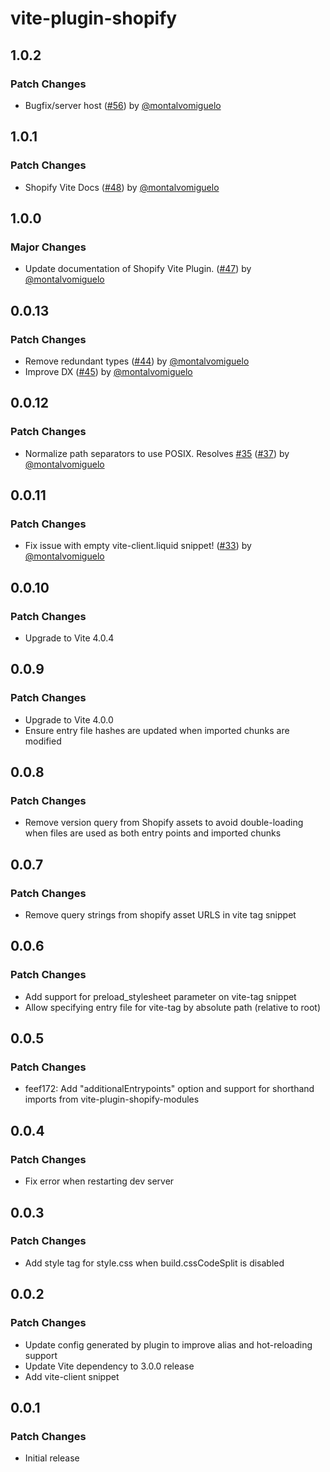 # vite-plugin-shopify

## 1.0.2

### Patch Changes

- Bugfix/server host ([#56](https://github.com/barrel/shopify-vite/pull/56)) by [@montalvomiguelo](https://github.com/montalvomiguelo)

## 1.0.1

### Patch Changes

- Shopify Vite Docs ([#48](https://github.com/barrel/shopify-vite/pull/48)) by [@montalvomiguelo](https://github.com/montalvomiguelo)

## 1.0.0

### Major Changes

- Update documentation of Shopify Vite Plugin. ([#47](https://github.com/barrel/barrel-shopify/pull/47)) by [@montalvomiguelo](https://github.com/montalvomiguelo)

## 0.0.13

### Patch Changes

- Remove redundant types ([#44](https://github.com/barrel/barrel-shopify/pull/44)) by [@montalvomiguelo](https://github.com/montalvomiguelo)
- Improve DX ([#45](https://github.com/barrel/barrel-shopify/pull/45)) by [@montalvomiguelo](https://github.com/montalvomiguelo)

## 0.0.12

### Patch Changes

- Normalize path separators to use POSIX. Resolves [#35](https://github.com/barrel/barrel-shopify/issues/35) ([#37](https://github.com/barrel/barrel-shopify/pull/37)) by [@montalvomiguelo](https://github.com/montalvomiguelo)

## 0.0.11

### Patch Changes

- Fix issue with empty vite-client.liquid snippet! ([#33](https://github.com/barrel/barrel-shopify/pull/33)) by [@montalvomiguelo](https://github.com/montalvomiguelo)

## 0.0.10

### Patch Changes

- Upgrade to Vite 4.0.4

## 0.0.9

### Patch Changes

- Upgrade to Vite 4.0.0
- Ensure entry file hashes are updated when imported chunks are modified

## 0.0.8

### Patch Changes

- Remove version query from Shopify assets to avoid double-loading when files are used as both entry points and imported chunks

## 0.0.7

### Patch Changes

- Remove query strings from shopify asset URLS in vite tag snippet

## 0.0.6

### Patch Changes

- Add support for preload_stylesheet parameter on vite-tag snippet
- Allow specifying entry file for vite-tag by absolute path (relative to root)

## 0.0.5

### Patch Changes

- feef172: Add "additionalEntrypoints" option and support for shorthand imports from vite-plugin-shopify-modules

## 0.0.4

### Patch Changes

- Fix error when restarting dev server

## 0.0.3

### Patch Changes

- Add style tag for style.css when build.cssCodeSplit is disabled

## 0.0.2

### Patch Changes

- Update config generated by plugin to improve alias and hot-reloading support
- Update Vite dependency to 3.0.0 release
- Add vite-client snippet

## 0.0.1

### Patch Changes

- Initial release
